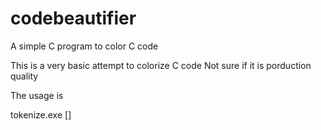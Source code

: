 # codebeautifier
A simple C program to color C code

This is a very basic attempt to colorize C code
Not sure if it is porduction quality 

The usage is 

tokenize.exe <infile> [<outfile>]


